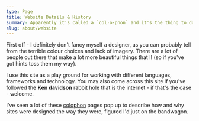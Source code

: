 ```yaml
---
type: Page
title: Website Details & History
summary: Apparently it's called a `col·o·phon` and it's the thing to do!
slug: about/website
---
```


First off - I definitely don't fancy myself a designer, as you can probably tell from the terrible colour choices and lack of imagery. There are a lot of people out there that make a lot more beautiful things that I! (so if you've got hints toss them my way).

I use this site as a play ground for working with different languages, frameworks and technology. You may also come across this site if you've followed the **Ken davidson** rabbit hole that is the internet - if that's the case - welcome.

I've seen a lot of these [colophon](<https://en.wikipedia.org/wiki/Colophon_(publishing)>) pages pop up to describe how and why sites were designed the way they were, figured I'd just on the bandwagon.
